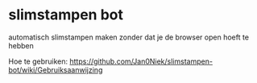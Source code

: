 # slimstampen bot
automatisch slimstampen maken zonder dat je de browser open hoeft te hebben

Hoe te gebruiken:
https://github.com/Jan0Niek/slimstampen-bot/wiki/Gebruiksaanwijzing 
